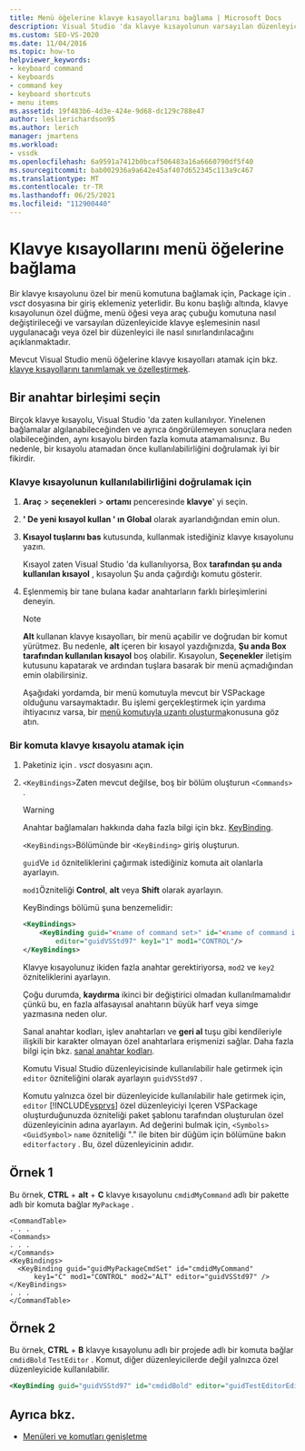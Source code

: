 ```yaml
---
title: Menü öğelerine klavye kısayollarını bağlama | Microsoft Docs
description: Visual Studio 'da klavye kısayolunun varsayılan düzenleyici veya özel bir düzenleyici için özel düğme, menü öğesi veya araç çubuğu komutuna nasıl eşlendiğini öğrenin.
ms.custom: SEO-VS-2020
ms.date: 11/04/2016
ms.topic: how-to
helpviewer_keywords:
- keyboard command
- keyboards
- command key
- keyboard shortcuts
- menu items
ms.assetid: 19f483b6-4d3e-424e-9d68-dc129c788e47
author: leslierichardson95
ms.author: lerich
manager: jmartens
ms.workload:
- vssdk
ms.openlocfilehash: 6a9591a7412b0bcaf506483a16a6660790df5f40
ms.sourcegitcommit: bab002936a9a642e45af407d652345c113a9c467
ms.translationtype: MT
ms.contentlocale: tr-TR
ms.lasthandoff: 06/25/2021
ms.locfileid: "112900440"
---
```

# <a name="bind-keyboard-shortcuts-to-menu-items"></a>Klavye kısayollarını menü öğelerine bağlama
Bir klavye kısayolunu özel bir menü komutuna bağlamak için, Package için *. vsct* dosyasına bir giriş eklemeniz yeterlidir. Bu konu başlığı altında, klavye kısayolunun özel düğme, menü öğesi veya araç çubuğu komutuna nasıl değiştirileceği ve varsayılan düzenleyicide klavye eşlemesinin nasıl uygulanacağı veya özel bir düzenleyici ile nasıl sınırlandırılacağını açıklanmaktadır.

 Mevcut Visual Studio menü öğelerine klavye kısayolları atamak için bkz. [klavye kısayollarını tanımlamak ve özelleştirmek](../ide/identifying-and-customizing-keyboard-shortcuts-in-visual-studio.md).

## <a name="choose-a-key-combination"></a>Bir anahtar birleşimi seçin
 Birçok klavye kısayolu, Visual Studio 'da zaten kullanılıyor. Yinelenen bağlamalar algılanabileceğinden ve ayrıca öngörülemeyen sonuçlara neden olabileceğinden, aynı kısayolu birden fazla komuta atamamalısınız. Bu nedenle, bir kısayolu atamadan önce kullanılabilirliğini doğrulamak iyi bir fikirdir.

### <a name="to-verify-the-availability-of-a-keyboard-shortcut"></a>Klavye kısayolunun kullanılabilirliğini doğrulamak için

1. **Araç**  >  **seçenekleri**  >  **ortamı** penceresinde **klavye**' yi seçin.

2. **' De yeni kısayol kullan ' ın** **Global** olarak ayarlandığından emin olun.

3. **Kısayol tuşlarını bas** kutusunda, kullanmak istediğiniz klavye kısayolunu yazın.

    Kısayol zaten Visual Studio 'da kullanılıyorsa, Box **tarafından şu anda kullanılan kısayol** , kısayolun Şu anda çağırdığı komutu gösterir.

4. Eşlenmemiş bir tane bulana kadar anahtarların farklı birleşimlerini deneyin.

   > [!NOTE]
   > **Alt** kullanan klavye kısayolları, bir menü açabilir ve doğrudan bir komut yürütmez. Bu nedenle, **alt** içeren bir kısayol yazdığınızda, **Şu anda Box tarafından kullanılan kısayol** boş olabilir. Kısayolun, **Seçenekler** iletişim kutusunu kapatarak ve ardından tuşlara basarak bir menü açmadığından emin olabilirsiniz.

   Aşağıdaki yordamda, bir menü komutuyla mevcut bir VSPackage olduğunu varsaymaktadır. Bu işlemi gerçekleştirmek için yardıma ihtiyacınız varsa, bir [menü komutuyla uzantı oluşturma](../extensibility/creating-an-extension-with-a-menu-command.md)konusuna göz atın.

### <a name="to-assign-a-keyboard-shortcut-to-a-command"></a>Bir komuta klavye kısayolu atamak için

1. Paketiniz için *. vsct* dosyasını açın.

2. `<KeyBindings>`Zaten mevcut değilse, boş bir bölüm oluşturun `<Commands>` .

   > [!WARNING]
   > Anahtar bağlamaları hakkında daha fazla bilgi için bkz. [KeyBinding](../extensibility/keybinding-element.md).

    `<KeyBindings>`Bölümünde bir `<KeyBinding>` giriş oluşturun.

    `guid`Ve `id` özniteliklerini çağırmak istediğiniz komuta ait olanlarla ayarlayın.

    `mod1`Özniteliği **Control**, **alt** veya **Shift** olarak ayarlayın.

    KeyBindings bölümü şuna benzemelidir:

   ```xml
   <KeyBindings>
       <KeyBinding guid="<name of command set>" id="<name of command id>"
           editor="guidVSStd97" key1="1" mod1="CONTROL"/>
   </KeyBindings>

   ```

   Klavye kısayolunuz ikiden fazla anahtar gerektiriyorsa, `mod2` ve `key2` özniteliklerini ayarlayın.

   Çoğu durumda, **kaydırma** ikinci bir değiştirici olmadan kullanılmamalıdır çünkü bu, en fazla alfasayısal anahtarın büyük harf veya simge yazmasına neden olur.

   Sanal anahtar kodları, işlev anahtarları ve **geri al** tuşu gibi kendileriyle ilişkili bir karakter olmayan özel anahtarlara erişmenizi sağlar. Daha fazla bilgi için bkz. [sanal anahtar kodları](/windows/desktop/inputdev/virtual-key-codes).

   Komutu Visual Studio düzenleyicisinde kullanılabilir hale getirmek için `editor` özniteliğini olarak ayarlayın `guidVSStd97` .

   Komutu yalnızca özel bir düzenleyicide kullanılabilir hale getirmek için, `editor` [!INCLUDE[vsprvs](../code-quality/includes/vsprvs_md.md)] özel düzenleyiciyi Içeren VSPackage oluşturduğunuzda özniteliği paket şablonu tarafından oluşturulan özel düzenleyicinin adına ayarlayın. Ad değerini bulmak için, `<Symbols>` `<GuidSymbol>` `name` özniteliği "." ile biten bir düğüm için bölümüne bakın `editorfactory` . Bu, özel düzenleyicinin adıdır.

## <a name="example-1"></a>Örnek 1
 Bu örnek, **CTRL** + **alt** + **C** klavye kısayolunu `cmdidMyCommand` adlı bir pakette adlı bir komuta bağlar `MyPackage` .

```
<CommandTable>
. . .
<Commands>
. . .
</Commands>
<KeyBindings>
  <KeyBinding guid="guidMyPackageCmdSet" id="cmdidMyCommand"
      key1="C" mod1="CONTROL" mod2="ALT" editor="guidVSStd97" />
</KeyBindings>
. . .
</CommandTable>
```

## <a name="example-2"></a>Örnek 2
 Bu örnek, **CTRL** + **B** klavye kısayolunu adlı bir projede adlı bir komuta bağlar `cmdidBold` `TestEditor` . Komut, diğer düzenleyicilerde değil yalnızca özel düzenleyicide kullanılabilir.

```xml
<KeyBinding guid="guidVSStd97" id="cmdidBold" editor="guidTestEditorEditorFactory" key1="B" mod1="Control" />
```

## <a name="see-also"></a>Ayrıca bkz.
- [Menüleri ve komutları genişletme](../extensibility/extending-menus-and-commands.md)
